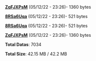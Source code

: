 [**ZqFJXPsM**](/data/ZqFJXPsM.txt) (05/12/22 - 23:26)- 1360 bytes

[**8RSa6Uqa**](/data/8RSa6Uqa.txt) (05/12/22 - 23:26)- 521 bytes

[**8RSa6Uqa**](/data/8RSa6Uqa.txt) (05/12/22 - 23:26)- 521 bytes

[**ZqFJXPsM**](/data/ZqFJXPsM.txt) (05/12/22 - 23:26)- 1360 bytes

**Total Datas**: 7034

**Total Size**: 42.15 MB / 42.2 MB